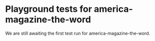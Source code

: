 # Playground tests for america-magazine-the-word
We are still awaiting the first test run for america-magazine-the-word.

